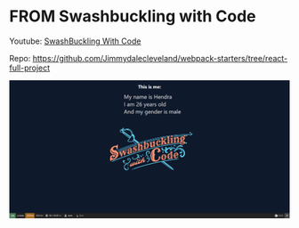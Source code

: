 # FROM Swashbuckling with Code 

Youtube: [SwashBuckling With Code](https://www.youtube.com/watch?v=TOb1c39m64A&t=104s)<br/>

Repo: [https://github.com/Jimmydalecleveland/webpack-starters/tree/react-full-project ](https://github.com/Jimmydalecleveland/webpack-starters/tree/react-full-project)

![alt](https://github.com/aintdra/cekcok/blob/master/thumbnail.png)
